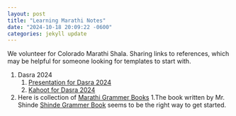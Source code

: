 ```yaml
---
layout: post
title: "Learning Marathi Notes"
date: "2024-10-18 20:09:22 -0600"
categories: jekyll update
---
```


We volunteer for Colorado Marathi Shala. Sharing links to references, which may be helpful for someone looking for templates to start with.

1. Dasra 2024
   1. [Presentation for Dasra 2024][Presentation for Dasra 2024]
   2. [Kahoot for Dasra 2024][Kahoot for Dasra 2024]
2. Here is collection of [Marathi Grammer Books][Marathi Grammer Books]
   1.The book written by Mr. Shinde [Shinde Grammer Book] seems to be the right way to get started.

[Marathi Grammer Books]: https://drive.google.com/drive/folders/1BfKwRjpbQkdexzxEHLzak4Ee3GbZHH3a?usp=sharing
[Shinde Grammer Book]: https://drive.google.com/file/d/15WUJ2O9ol0Bi2_B5YDqr-1ykp92xtXnj/view?usp=sharing
[Presentation for Dasra 2024]: https://docs.google.com/presentation/d/1k4F_oJYeZr0KeqxsTz6mp_Q-Q8ljW2gz0cIP0ONVbn0/edit#slide=id.g2f99fc3af9c_0_425
[Kahoot for Dasra 2024]: https://create.kahoot.it/details/1c49e38a-7316-48ac-8a04-6046d80da6d9
